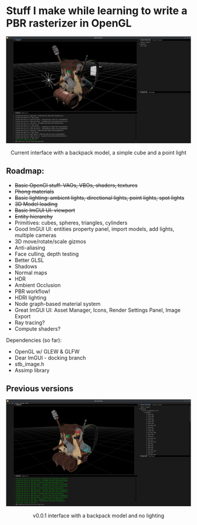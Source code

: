 # Stuff I make while learning to write a PBR rasterizer in OpenGL

<p align="center"><img src="images/v0.0.2.png" width="700"/></p>
<p align="center">Current interface with a backpack model, a simple cube and a point light</p>

## Roadmap:
- ~~Basic OpenGl stuff: VAOs, VBOs, shaders, textures~~
- ~~Phong materials~~
- ~~Basic lighting: ambient lights, directional lights, point lights, spot lights~~
- ~~3D Model loading~~
- ~~Basic ImGUI UI: viewport~~
- ~~Entity hierarchy~~
- Primitives: cubes, spheres, triangles, cylinders
- Good ImGUI UI: entities property panel, import models, add lights, multiple cameras
- 3D move/rotate/scale gizmos
- Anti-aliasing
- Face culling, depth testing
- Better GLSL
- Shadows
- Normal maps
- HDR
- Ambient Occlusion
- PBR workflow!
- HDRI lighting
- Node graph-based material system
- Great ImGUI UI: Asset Manager, Icons, Render Settings Panel, Image Export
- Ray tracing?
- Compute shaders?

Dependencies (so far):
- OpenGL w/ GLEW & GLFW
- Dear ImGUI - docking branch
- stb_image.h
- Assimp library

## Previous versions

<p align="center"><img src="images/v0.0.1.png" width="700"/></p>
<p align="center">v0.0.1 interface with a backpack model and no lighting</p>